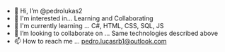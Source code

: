 - 👋 Hi, I’m @pedrolukas2
- 👀 I'm interested in... Learning and Collaborating
- 🌱 I'm currently learning ... C#, HTML, CSS, SQL, JS
- 💞️ I’m looking to collaborate on ... Same technologies described above
- 📫 How to reach me ... pedro.lucasrb1@outlook.com
